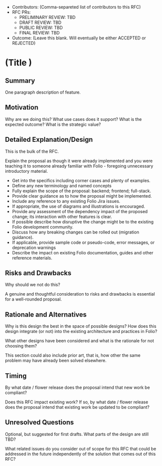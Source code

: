 
- Contributors: (Comma-separeted list of contributors to this RFC)
- RFC PRs: 
  - PRELIMINARY REVIEW: TBD
  - DRAFT REVIEW: TBD
  - PUBLIC REVIEW: TBD
  - FINAL REVIEW: TBD
- Outcome: (Leave this blank.  Will eventually be either ACCEPTED or REJECTED)

# (Title <provide concise title here>)

## Summary

One paragraph description of feature.

## Motivation

Why are we doing this? What use cases does it support? What is the expected outcome? What is the strategic value?

## Detailed Explanation/Design

This is the bulk of the RFC. 

Explain the proposal as though it were already implemented and you were teaching it to someone already familiar with Folio - foregoing unnecessary introductory material.

* Get into the specifics including corner cases and plenty of examples.
* Define any new terminology and named concepts
* Fully explain the scope of the proposal: backend; frontend; full-stack.
* Provide clear guidance as to how the proposal might be implemented.
* Include any reference to any existing Folio Jira issues.
* If appropriate, the use of diagrams and illustrations is encouraged.
* Provide any assessment of the dependency impact of the proposed change; its interaction with other features is clear.
* If possible describe how disruptive the change might be to the existing Folio development community.
* Discuss how any breaking changes can be rolled out (migration guidance).
* If applicable, provide sample code or pseudo-code,  error messages, or deprecation warnings
* Describe the impact on existing Folio documentation, guides and other reference materials.

## Risks and Drawbacks

Why should we not do this? 

A genuine and thoughtful consideration to risks and drawbacks is essential for a well-rounded proposal. 

## Rationale and Alternatives

Why is this design the best in the space of possible designs? How does this design integrate (or not) into the existing architecture and practices in Folio?


What other designs have been considered and what is the rationale for not choosing them? 

This section could also include prior art, that is, how other the same problem may have already been solved elsewhere.

## Timing

By what date / flower release does the proposal intend that new work be compliant?

Does this RFC impact existing work?  If so, by what date / flower release does the proposal intend that existing work be updated to be compliant?

## Unresolved Questions

Optional, but suggested for first drafts. What parts of the design are still TBD?

What related issues do you consider out of scope for this RFC that could be addressed in the future independently of the solution that comes out of this RFC?
